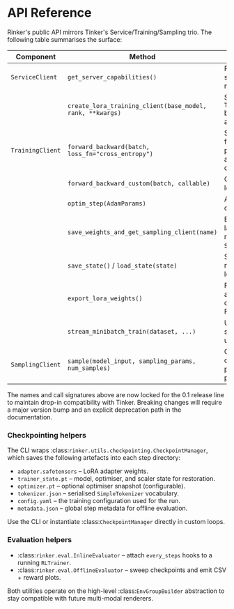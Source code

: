 # API Reference

Rinker's public API mirrors Tinker's Service/Training/Sampling trio. The following table summarises the surface:

| Component | Method | Description |
|-----------|--------|-------------|
| `ServiceClient` | `get_server_capabilities()` | Returns supported base models. |
| | `create_lora_training_client(base_model, rank, **kwargs)` | Spawns a `TrainingClient` backed by Ray actors. |
| `TrainingClient` | `forward_backward(batch, loss_fn="cross_entropy")` | Starts a forward/backward pass and returns a future-like object. |
| | `forward_backward_custom(batch, callable)` | Custom log-prob losses. |
| | `optim_step(AdamParams)` | Applies an optimiser step. |
| | `save_weights_and_get_sampling_client(name)` | Broadcasts the latest weights and returns a `SamplingClient`. |
| | `save_state()` / `load_state(state)` | Serialises or restores the learner. |
| | `export_lora_weights()` | Returns merged and adapter state dicts for Hugging Face export. |
| | `stream_minibatch_train(dataset, ...)` | Utility for streaming PPO/IS updates. |
| `SamplingClient` | `sample(model_input, sampling_params, num_samples)` | Generates completions with per-token log-probabilities. |

The names and call signatures above are now locked for the 0.1 release line to maintain drop-in compatibility with Tinker.
Breaking changes will require a major version bump and an explicit deprecation path in the documentation.

### Checkpointing helpers

The CLI wraps :class:`rinker.utils.checkpointing.CheckpointManager`, which saves the following artefacts into each step directory:

* `adapter.safetensors` – LoRA adapter weights.
* `trainer_state.pt` – model, optimiser, and scaler state for restoration.
* `optimizer.pt` – optional optimiser snapshot (configurable).
* `tokenizer.json` – serialised `SimpleTokenizer` vocabulary.
* `config.yaml` – the training configuration used for the run.
* `metadata.json` – global step metadata for offline evaluation.

Use the CLI or instantiate :class:`CheckpointManager` directly in custom loops.

### Evaluation helpers

* :class:`rinker.eval.InlineEvaluator` – attach `every_steps` hooks to a running `RLTrainer`.
* :class:`rinker.eval.OfflineEvaluator` – sweep checkpoints and emit CSV + reward plots.

Both utilities operate on the high-level :class:`EnvGroupBuilder` abstraction to stay compatible with future multi-modal
renderers.
